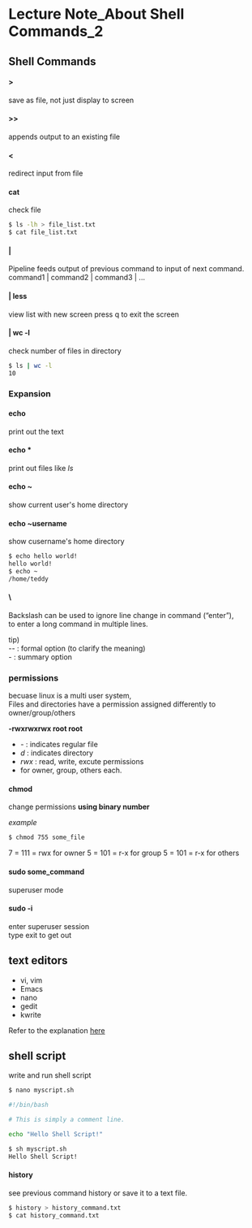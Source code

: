 # Lecture Note_About Shell Commands_2

## Shell Commands


#### **>**
save as file, not just display to screen

#### **>>**
appends output to an existing file

#### **<**
redirect input from file

#### **cat**
check file

```sh
$ ls -lh > file_list.txt
$ cat file_list.txt
```


#### **|**
Pipeline feeds output of previous command to input of next command.  
command1 | command2 | command3 | ...

#### **| less**
view list with new screen
press q to exit the screen

#### **| wc -l**
check number of files in directory

```sh
$ ls | wc -l
10
```


### Expansion

#### **echo**
print out the text

#### **echo \***
print out files like *ls*

#### **echo ~**
show current user's home directory

#### **echo ~username**
show cusername's home directory

```sh
$ echo hello world!
hello world!
$ echo ~
/home/teddy
```


#### **\\**

Backslash can be used to ignore line change in command (“enter”),  
to enter a long command in multiple lines.

tip)  
\-- : formal option (to clarify the meaning)  
\- : summary option

### **permissions**
becuase linux is a multi user system,  
Files and directories have a permission assigned differently to owner/group/others

**-rwxrwxrwx root root**
- *-* : indicates regular file
- *d* : indicates directory
- *rwx* : read, write, excute permissions
- for owner, group, others each.


#### **chmod**
change permissions **using binary number**

*example*
```sh
$ chmod 755 some_file
```
7 = 111 = rwx for owner
5 = 101 = r-x for group
5 = 101 = r-x for others

#### **sudo some_command**
superuser mode

#### **sudo -i**
enter superuser session  
type exit to get out

## text editors
- vi, vim 
- Emacs
- nano
- gedit
- kwrite  

Refer to the explanation [here](https://linuxcommand.org/lc3_wss0010.php)

## shell script

write and run shell script

```sh
$ nano myscript.sh
```
```sh
#!/bin/bash

# This is simply a comment line.

echo "Hello Shell Script!"
```
```sh
$ sh myscript.sh
Hello Shell Script!
```

#### **history**
see previous command history
or save it to a text file.

```sh
$ history > history_command.txt
$ cat history_command.txt
```


